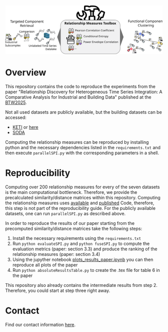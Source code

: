 ![Concept](./plots/Concept.svg)
# Overview
This repository contains the code to reproduce the experiments from the paper
"Relationship Discovery for Heterogeneous Time Series Integration: A Comparative Analysis for Industrial and 
Building Data" published at the [BTW2025](https://btw2025.gi.de/).

Not all used datasets are publicly available, but the building datasets can be accessed:
- [KETI](https://www.kaggle.com/datasets/ranakrc/smart-building-system) or [here](https://github.com/MingzheWu418/Joint-Training)
- [SODA](https://github.com/MingzheWu418/Joint-Training/tree/main/colocation/rawdata/metadata/Soda)

Computing the relationship measures can be reproduced by installing python and the necessary dependencies
listed in the `requirements.txt` and then execute `parallelSPI.py` with the corresponding
parameters in a shell.

# Reproducibility

Computing over 200 relationship measures for every of the seven datasets is the main computational bottleneck.
Therefore, we provide the precalculated similarity/distance matrices within this repository. Computing the relationship
measures uses [available](https://github.com/DynamicsAndNeuralSystems/pyspi) and
[published](https://arxiv.org/abs/2201.11941) Code, therefore, this step is not part of the reproducibility guide. For
the publicly available datasets, one can run `parallelSPI.py` as described above.

In order to reproduce the results of our paper starting from the precomputed similarity/distance matrices take the 
following steps:
1. Install the necessary requirements using the `requirements.txt`
2. Run `python evaluateSPI.py` and `python fuseSPI.py` to compute the evaluation metrics (paper: section 3.3) and produce the ranking of the relationship measures (paper: section 3.4)
3. Using the jupyther notebook [plots_results_paper.ipynb](./plots_results_paper.ipynb) you can then reproduce all plots of the paper
4. Run `python absoluteResultsTable.py` to create the .tex file for table 6 in the paper

This repository also already contains the intermediate results from step 2. Therefore, you could start at step three right away.

# Contact
Find our contact information [here](https://www.cs6.tf.fau.eu/person/lucas-weber/).